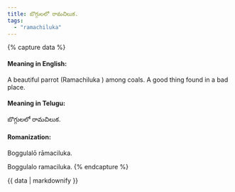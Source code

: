 ```yaml
---
title: బొగ్గులలో రామచిలుక.
tags:
  - "ramachiluka"
---
```


{% capture data %}
#### Meaning in English:
A beautiful parrot (Ramachiluka ) among coals.
A good thing found in a bad place.

#### Meaning in Telugu:
బొగ్గులలో రామచిలుక.

#### Romanization:
Boggulalō rāmaciluka.

Boggulalo ramaciluka.
{% endcapture %}

{{ data | markdownify }}

